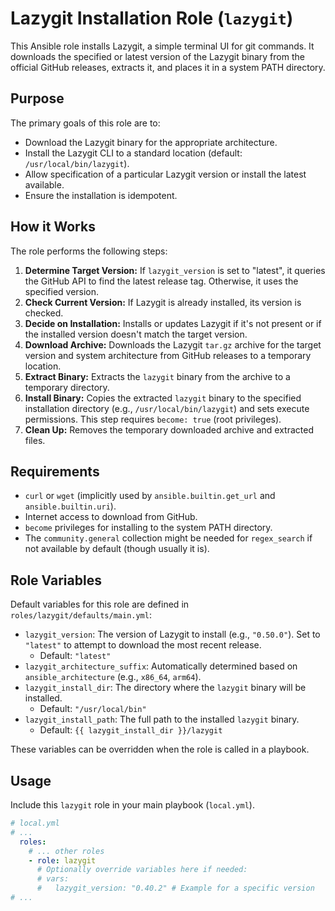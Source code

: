 # Lazygit Installation Role (`lazygit`)

This Ansible role installs Lazygit, a simple terminal UI for git commands. It downloads the specified or latest version of the Lazygit binary from the official GitHub releases, extracts it, and places it in a system PATH directory.

## Purpose

The primary goals of this role are to:
* Download the Lazygit binary for the appropriate architecture.
* Install the Lazygit CLI to a standard location (default: `/usr/local/bin/lazygit`).
* Allow specification of a particular Lazygit version or install the latest available.
* Ensure the installation is idempotent.

## How it Works

The role performs the following steps:

1.  **Determine Target Version:** If `lazygit_version` is set to "latest", it queries the GitHub API to find the latest release tag. Otherwise, it uses the specified version.
2.  **Check Current Version:** If Lazygit is already installed, its version is checked.
3.  **Decide on Installation:** Installs or updates Lazygit if it's not present or if the installed version doesn't match the target version.
4.  **Download Archive:** Downloads the Lazygit `tar.gz` archive for the target version and system architecture from GitHub releases to a temporary location.
5.  **Extract Binary:** Extracts the `lazygit` binary from the archive to a temporary directory.
6.  **Install Binary:** Copies the extracted `lazygit` binary to the specified installation directory (e.g., `/usr/local/bin/lazygit`) and sets execute permissions. This step requires `become: true` (root privileges).
7.  **Clean Up:** Removes the temporary downloaded archive and extracted files.

## Requirements

* `curl` or `wget` (implicitly used by `ansible.builtin.get_url` and `ansible.builtin.uri`).
* Internet access to download from GitHub.
* `become` privileges for installing to the system PATH directory.
* The `community.general` collection might be needed for `regex_search` if not available by default (though usually it is).

## Role Variables

Default variables for this role are defined in `roles/lazygit/defaults/main.yml`:

* `lazygit_version`: The version of Lazygit to install (e.g., `"0.50.0"`). Set to `"latest"` to attempt to download the most recent release.
    * Default: `"latest"`
* `lazygit_architecture_suffix`: Automatically determined based on `ansible_architecture` (e.g., `x86_64`, `arm64`).
* `lazygit_install_dir`: The directory where the `lazygit` binary will be installed.
    * Default: `"/usr/local/bin"`
* `lazygit_install_path`: The full path to the installed `lazygit` binary.
    * Default: `{{ lazygit_install_dir }}/lazygit`

These variables can be overridden when the role is called in a playbook.

## Usage

Include this `lazygit` role in your main playbook (`local.yml`).

```yaml
# local.yml
# ...
  roles:
    # ... other roles
    - role: lazygit
      # Optionally override variables here if needed:
      # vars:
      #   lazygit_version: "0.40.2" # Example for a specific version
# ...
```

